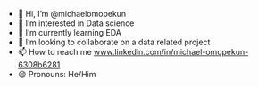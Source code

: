 - 👋 Hi, I’m @michaelomopekun
- 👀 I’m interested in Data science
- 🌱 I’m currently learning EDA
- 💞️ I’m looking to collaborate on a data related project
- 📫 How to reach me www.linkedin.com/in/michael-omopekun-6308b6281
- 😄 Pronouns: He/Him

<!---
michaelomopekun/michaelomopekun is a ✨ special ✨ repository because its `README.md` (this file) appears on your GitHub profile.
You can click the Preview link to take a look at your changes.
--->
